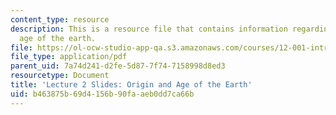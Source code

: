 ```yaml
---
content_type: resource
description: This is a resource file that contains information regarding origin and
  age of the earth.
file: https://ol-ocw-studio-app-qa.s3.amazonaws.com/courses/12-001-introduction-to-geology-fall-2013/b463875b69d4156b90faaeb0dd7ca66b_MIT12_001F13_Lecture2slides.pdf
file_type: application/pdf
parent_uid: 7a74d241-d2fe-5d87-7f74-7158998d8ed3
resourcetype: Document
title: 'Lecture 2 Slides: Origin and Age of the Earth'
uid: b463875b-69d4-156b-90fa-aeb0dd7ca66b
---
```

